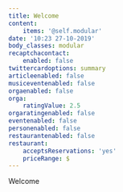 ```yaml
---
title: Welcome
content:
    items: '@self.modular'
date: '10:23 27-10-2019'
body_classes: modular
recaptchacontact:
    enabled: false
twittercardoptions: summary
articleenabled: false
musiceventenabled: false
orgaenabled: false
orga:
    ratingValue: 2.5
orgaratingenabled: false
eventenabled: false
personenabled: false
restaurantenabled: false
restaurant:
    acceptsReservations: 'yes'
    priceRange: $
---
```


Welcome
